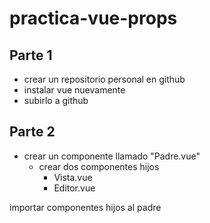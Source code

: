 # practica-vue-props

## Parte 1

- crear un repositorio personal en github
- instalar vue nuevamente
- subirlo a github

## Parte 2

- crear un componente llamado "Padre.vue"
    - crear dos componentes hijos
        - Vista.vue
        - Editor.vue

importar componentes hijos al padre